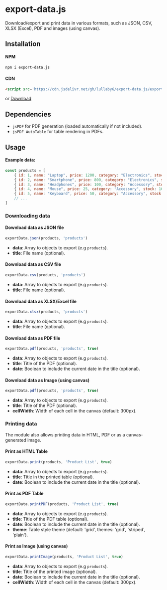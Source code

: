 # export-data.js

Download/export and print data in various formats, such as JSON, CSV, XLSX (Excel), PDF and images (using canvas).

## Installation

#### NPM

```bash
npm i export-data.js
```

#### CDN

```html
<script src='https://cdn.jsdelivr.net/gh/lullaby6/export-data.js/export-data.min.js'></script>
```

or <a href="https://cdn.jsdelivr.net/gh/lullaby6/export-data.js/export-data.min.js" target="_blank">Download</a>

## Dependencies

- ```jsPDF``` for PDF generation (loaded automatically if not included).
- ```jsPDF AutoTable``` for table rendering in PDFs.

## Usage

#### Example data:

```js
const products = [
    { id: 1, name: "Laptop", price: 1200, category: "Electronics", stock: 15 },
    { id: 2, name: "Smartphone", price: 800, category: "Electronics", stock: 25 },
    { id: 3, name: "Headphones", price: 100, category: "Accessory", stock: 50 },
    { id: 4, name: "Mouse", price: 25, category: "Accessory", stock: 100 },
    { id: 5, name: "Keyboard", price: 50, category: "Accessory", stock: 80 },
    // ...
]
```

### Downloading data

#### Download data as JSON file

```js
exportData.json(products, 'products')
```

- **data**: Array to objects to export (e.g ```products```).
- **title**: File name (optional).

#### Download data as CSV file

```js
exportData.csv(products, 'products')
```

- **data**: Array to objects to export (e.g ```products```).
- **title**: File name (optional).

#### Download data as XLSX/Excel file

```js
exportData.xlsx(products, 'products')
```

- **data**: Array to objects to export (e.g ```products```).
- **title**: File name (optional).

#### Download data as PDF file

```js
exportData.pdf(products, 'products', true)
```

- **data**: Array to objects to export (e.g ```products```).
- **title**: Title of the PDF (optional).
- **date**: Boolean to include the current date in the title (optional).

#### Download data as Image (using canvas)

```js
exportData.pdf(products, 'products', true)
```

- **data**: Array to objects to export (e.g ```products```).
- **title**: Title of the PDF (optional).
- **cellWidth**: Width of each cell in the canvas (default: 300px).

### Printing data

The module also allows printing data in HTML, PDF or as a canvas-generated image.

#### Print as HTML Table

```js
exportData.print(products, 'Product List', true)
```

- **data**: Array to objects to export (e.g ```products```).
- **title**: Title in the printed table (optional).
- **date**: Boolean to include the current date in the title (optional).

#### Print as PDF Table

```js
exportData.printPDF(products, 'Product List', true)
```

- **data**: Array to objects to export (e.g ```products```).
- **title**: Title of the PDF table (optional).
- **date**: Boolean to include the current date in the title (optional).
- **theme**: Table style theme (default: 'grid', themes: 'grid', 'striped', 'plain').

#### Print as Image (using canvas)

```js
exportData.printImage(products, 'Product List', true)
```

- **data**: Array to objects to export (e.g ```products```).
- **title**: Title of the printed image (optional).
- **date**: Boolean to include the current date in the title (optional).
- **cellWidth**: Width of each cell in the canvas (default: 300px).